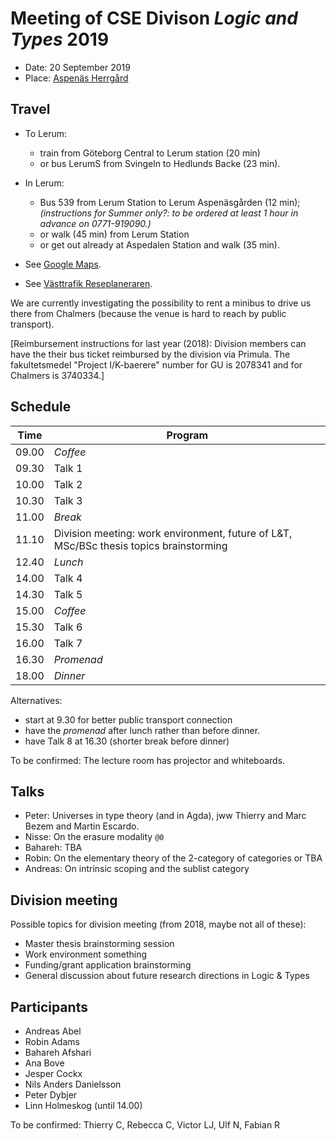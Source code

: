 # Meeting of CSE Divison _Logic and Types_ 2019

- Date: 20 September 2019
- Place: [Aspenäs Herrgård](http://www.aspenasherrgard.se/)

## Travel

- To Lerum:
  * train from Göteborg Central to Lerum station (20 min)
  * or bus LerumS from Svingeln to Hedlunds Backe (23 min).

- In Lerum:
  * Bus 539 from Lerum Station to Lerum Aspenäsgården (12 min);
    _(instructions for Summer only?: to be ordered at least 1 hour in advance on 0771-919090.)_
  * or walk (45 min) from Lerum Station
  * or get out already at Aspedalen Station and walk (35 min).

- See [Google Maps](https://www.google.se/maps).
- See [Västtrafik Reseplaneraren](https://www.vasttrafik.se/reseplanering/reseplaneraren/).

We are currently investigating the possibility to rent a minibus to drive us there from Chalmers (because the venue is hard to reach by public transport).

[Reimbursement instructions for last year (2018):
Division members can have the their bus ticket reimbursed by the division via Primula.
The fakultetsmedel "Project I/K-baerere" number for GU is 2078341 and for Chalmers is 3740334.]


## Schedule

| Time | Program |
|---|---|
| 09.00 | _Coffee_
| 09.30 | Talk 1
| 10.00 | Talk 2
| 10.30 | Talk 3
| 11.00 | _Break_
| 11.10 | Division meeting: work environment, future of L&T, MSc/BSc thesis topics brainstorming
| 12.40 | _Lunch_
| 14.00 | Talk 4
| 14.30 | Talk 5
| 15.00 | _Coffee_
| 15.30 | Talk 6
| 16.00 | Talk 7
| 16.30 | _Promenad_
| 18.00 | _Dinner_

Alternatives:

- start at 9.30 for better public transport connection
- have the _promenad_ after lunch rather than before dinner.
- have Talk 8 at 16.30 (shorter break before dinner)

To be confirmed: The lecture room has projector and whiteboards.

## Talks

- Peter: Universes in type theory (and in Agda), jww Thierry and Marc Bezem and Martin Escardo.
- Nisse: On the erasure modality `@0`
- Bahareh: TBA
- Robin: On the elementary theory of the 2-category of categories or TBA
- Andreas: On intrinsic scoping and the sublist category

## Division meeting

Possible topics for division meeting (from 2018, maybe not all of these):

- Master thesis brainstorming session
- Work environment something
- Funding/grant application brainstorming
- General discussion about future research directions in Logic & Types

## Participants

- Andreas Abel
- Robin Adams
- Bahareh Afshari
- Ana Bove
- Jesper Cockx
- Nils Anders Danielsson
- Peter Dybjer
- Linn Holmeskog (until 14.00)

To be confirmed: Thierry C, Rebecca C, Victor LJ, Ulf N, Fabian R
